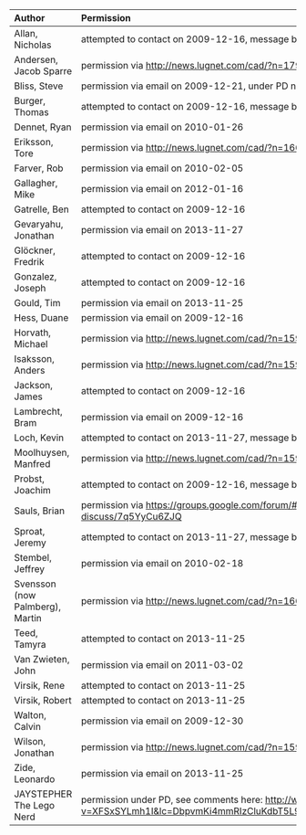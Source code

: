 | **Author** | **Permission** |
|:-----------|:---------------|
| Allan, Nicholas | attempted to contact on 2009-12-16, message bounced back |
| Andersen, Jacob Sparre | permission via http://news.lugnet.com/cad/?n=17917 |
| Bliss, Steve | permission via email on 2009-12-21, under PD not CC-BY-SA |
| Burger, Thomas | attempted to contact on 2009-12-16, message bounced back |
| Dennet, Ryan | permission via email on 2010-01-26 |
| Eriksson, Tore | permission via http://news.lugnet.com/cad/?n=16672 |
| Farver, Rob | permission via email on 2010-02-05 |
| Gallagher, Mike | permission via email on 2012-01-16 |
| Gatrelle, Ben | attempted to contact on 2009-12-16 |
| Gevaryahu, Jonathan | permission via email on 2013-11-27 |
| Glöckner, Fredrik | attempted to contact on 2009-12-16 |
| Gonzalez, Joseph | attempted to contact on 2009-12-16 |
| Gould, Tim | permission via email on 2013-11-25 |
| Hess, Duane | permission via email on 2009-12-16 |
| Horvath, Michael | permission via http://news.lugnet.com/cad/?n=15924 |
| Isaksson, Anders | permission via http://news.lugnet.com/cad/?n=15927 |
| Jackson, James | attempted to contact on 2009-12-16 |
| Lambrecht, Bram | permission via email on 2009-12-16 |
| Loch, Kevin | attempted to contact on 2013-11-27, message bounced back |
| Moolhuysen, Manfred | permission via http://news.lugnet.com/cad/?n=15929 |
| Probst, Joachim | attempted to contact on 2009-12-16, message bounced back |
| Sauls, Brian | permission via https://groups.google.com/forum/#!topic/datsville-discuss/7q5YyCu6ZJQ |
| Sproat, Jeremy | attempted to contact on 2013-11-27, message bounced back |
| Stembel, Jeffrey | permission via email on 2010-02-18 |
| Svensson (now Palmberg), Martin | permission via http://news.lugnet.com/cad/?n=16672 |
| Teed, Tamyra | attempted to contact on 2013-11-25 |
| Van Zwieten, John | permission via email on 2011-03-02 |
| Virsik, Rene | attempted to contact on 2013-11-25 |
| Virsik, Robert | attempted to contact on 2013-11-25 |
| Walton, Calvin | permission via email on 2009-12-30 |
| Wilson, Jonathan | permission via http://news.lugnet.com/cad/?n=15930 |
| Zide, Leonardo | permission via email on 2013-11-25 |
| JAYSTEPHER The Lego Nerd | permission under PD, see comments here: http://www.youtube.com/watch?v=XFSxSYLmh1I&lc=DbpvmKi4mmRIzCluKdbT5L9j9GQ_sxjyANFFRuSE3vw  |